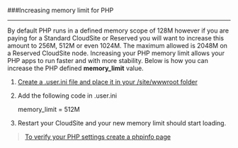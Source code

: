 ###Increasing memory limit for PHP

----------
By default PHP runs in a defined memory scope of 128M however if you are paying for a Standard CloudSite or Reserved you will want to increase this amount to 256M, 512M or even 1024M. The maximum allowed is 2048M on a Reserved CloudSite node. Increasing your PHP memory limit allows your PHP apps to run faster and with more stability. Below is how you can increase the PHP defined **memory_limit** value.



1. [Create a .user.ini file and place it in your /site/wwwroot folder](https://www.gearhost.com/documentation/how-to-configure-user-ini#creating-a-.user.ini-file)

1. Add the following code in .user.ini

    memory_limit = 512M

1. Restart your CloudSite and your new memory limit should start loading.

>[To verify your PHP settings create a phpinfo page](https://www.gearhost.com/documentation/create-php-info-page)